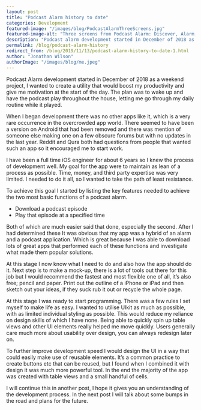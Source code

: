 ```yaml
---
layout: post
title: "Podcast Alarm history to date"
categories: Development
featured-image: "/images/blog/PodcastAlarmThreeScreens.jpg"
featured-image-alt: "Three screens from Podcast Alarm: Discover, Alarm, Podcast"
description: "Podcast alarm development started in December of 2018 as a weekend project, I wanted to create a utility that would boost my productivity and give me motivation at the start of the day."
permalink: /blog/podcast-alarm-history
redirect_from: /blog/2019/11/13/podcast-alarm-history-to-date-1.html
author: "Jonathan Wilson"
authorImage: "/images/blog/me.jpeg"
---
```




  <p>Podcast Alarm development started in December of 2018 as a weekend project, I wanted to create a utility that would boost my productivity and give me motivation at the start of the day. The plan was to wake up and have the podcast play throughout the house, letting me go through my daily routine while it played.</p>

  <p>When I began development there was no other apps like it, which is a very rare occurrence in the overcrowded app world. There seemed to have been a version on Android that had been removed and there was mention of someone else making one on a few obscure forums but with no updates in the last year. Reddit and Qura both had questions from people that wanted such an app so it encouraged me to start work.</p>

  <p>I have been a full time iOS engineer for about 6 years so I knew the process of development well. My goal for the app were to maintain as lean of a process as possible. Time, money, and third party expertise was very limited. I needed to do it all, so I wanted to take the path of least resistance.</p>

  <p>To achieve this goal I started by listing the key features needed to achieve the two most basic functions of a podcast alarm.</p>

  <ul>
    <li>Download a podcast episode</li>
    <li>Play that episode at a specified time</li>
  </ul>

  <p>Both of which are much easier said that done, especially the second. After I had determined these It was obvious that my app was a hybrid of an alarm and a podcast application. Which is great because I was able to download lots of great apps that performed each of these functions and investigate what made them popular solutions.</p>

  <p>At this stage I now know what I need to do and also how the app should do it. Next step is to make a mock-up, there is a lot of tools out there for this job but I would recommend the fastest and most flexible one of all, it’s also free; pencil and paper. Print out the outline of a iPhone or iPad and then sketch out your ideas, if they suck rub it out or recycle the whole page.</p>

  <p>At this stage I was ready to start programming. There was a few rules I set myself to make life as easy. I wanted to utilise UIkit as much as possible, with as limited individual styling as possible. This would reduce my reliance on design skills of which I have none. Being able to quickly spin up table views and other UI elements really helped me move quickly. Users generally care much more about usability over design, you can always redesign later on.</p>

  <p>To further improve development speed I would design the UI in a way that could easily make use of reusable elements. It’s a common practice to create buttons etc that can be reused, but I found when I combined it with design it was much more powerful tool. In the end the majority of the app was created with table views and a small handful of cells.</p>

  <p>I will continue this in another post, I hope it gives you an understanding of the development process. In the next post I will talk about some bumps in the road and plans for the future.</p>
